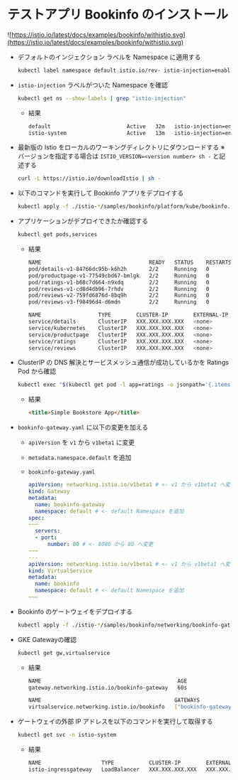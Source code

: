 # テストアプリ Bookinfo のインストール

![https://istio.io/latest/docs/examples/bookinfo/withistio.svg](https://istio.io/latest/docs/examples/bookinfo/withistio.svg)

- デフォルトのインジェクション ラベルを Namespace に適用する
    
    ```bash
    kubectl label namespace default istio.io/rev- istio-injection=enabled --overwrite
    ```
    
- `istio-injection` ラベルがついた Namespace を確認
    
    ```bash
    kubectl get ns --show-labels | grep "istio-injection"
    ```
    
    - 結果
        
        ```bash
        default                        Active   32m   istio-injection=enabled,kubernetes.io/metadata.name=default
        istio-system                   Active   13m   istio-injection=enabled,kubernetes.io/metadata.name=istio-system
        ```
        
- 最新版の Istio をローカルのワーキングディレクトリにダウンロードする
※ バージョンを指定する場合は `ISTIO_VERSION=<version number> sh -` と記述する
    
    ```bash
    curl -L https://istio.io/downloadIstio | sh -
    ```
    
- 以下のコマンドを実行して Bookinfo アプリをデプロイする
    
    ```bash
    kubectl apply -f ./istio-*/samples/bookinfo/platform/kube/bookinfo.yaml
    ```
    
- アプリケーションがデプロイできたか確認する
    
    ```bash
    kubectl get pods,services
    ```
    
    - 結果
        
        ```bash
        NAME                                  READY   STATUS    RESTARTS   AGE
        pod/details-v1-84766dc95b-k6h2h       2/2     Running   0          53s
        pod/productpage-v1-77549cbd67-bmlgk   2/2     Running   0          50s
        pod/ratings-v1-b68c7d664-n9xdq        2/2     Running   0          53s
        pod/reviews-v1-cd8d4db96-7rhdv        2/2     Running   0          52s
        pod/reviews-v2-759fd6876d-8bq9h       2/2     Running   0          51s
        pod/reviews-v3-f98496d4-d6mdn         2/2     Running   0          51s
        
        NAME                  TYPE        CLUSTER-IP        EXTERNAL-IP   PORT(S)    AGE
        service/details       ClusterIP   XXX.XXX.XXX.XXX   <none>        9080/TCP   55s
        service/kubernetes    ClusterIP   XXX.XXX.XXX.XXX   <none>        443/TCP    35m
        service/productpage   ClusterIP   XXX.XXX.XXX.XXX   <none>        9080/TCP   51s
        service/ratings       ClusterIP   XXX.XXX.XXX.XXX   <none>        9080/TCP   55s
        service/reviews       ClusterIP   XXX.XXX.XXX.XXX   <none>        9080/TCP   53s
        ```
        
- ClusterIP の DNS 解決とサービスメッシュ通信が成功しているかを Ratings Pod から確認
    
    ```bash
    kubectl exec "$(kubectl get pod -l app=ratings -o jsonpath='{.items[0].metadata.name}')" -c ratings -- curl -sS productpage:9080/productpage | grep -o "<title>.*</title>"
    ```
    
    - 結果
        
        ```html
        <title>Simple Bookstore App</title>
        ```
        
- `bookinfo-gateway.yaml` に以下の変更を加える
    - `apiVersion` を `v1` から `v1beta1` に変更
    - `metadata.namespace.default` を追加
    - `bookinfo-gateway.yaml`
        
        ```yaml
        apiVersion: networking.istio.io/v1beta1 # <- v1 から v1beta1 へ変更
        kind: Gateway
        metadata:
          name: bookinfo-gateway
          namespace: default # <- default Namespace を追加
        spec:
        ~~~
          servers:
          - port:
              number: 80 # <- 8080 から 80 へ変更
        ~~~
        ---
        apiVersion: networking.istio.io/v1beta1 # <- v1 から v1beta1 へ変更
        kind: VirtualService
        metadata:
          name: bookinfo
          namespace: default # <- default Namespace を追加
        ~~~
        ```
        
- Bookinfo のゲートウェイをデプロイする
    
    ```bash
    kubectl apply -f ./istio-*/samples/bookinfo/networking/bookinfo-gateway.yaml
    ```
    
- GKE Gatewayの確認
    
    ```bash
    kubectl get gw,virtualservice
    ```
    
    - 結果
        
        ```bash
        NAME                                           AGE
        gateway.networking.istio.io/bookinfo-gateway   60s
        
        NAME                                          GATEWAYS               HOSTS   AGE
        virtualservice.networking.istio.io/bookinfo   ["bookinfo-gateway"]   ["*"]   60s
        ```
        
- ゲートウェイの外部 IP アドレスを以下のコマンドを実行して取得する
    
    ```bash
    kubectl get svc -n istio-system
    ```
    
    - 結果
        
        ```bash
        NAME                   TYPE           CLUSTER-IP        EXTERNAL-IP       PORT(S)                                      AGE
        istio-ingressgateway   LoadBalancer   XXX.XXX.XXX.XXX   XXX.XXX.XXX.XXX   15021:32620/TCP,80:32461/TCP,443:32287/TCP   11m
        ```
